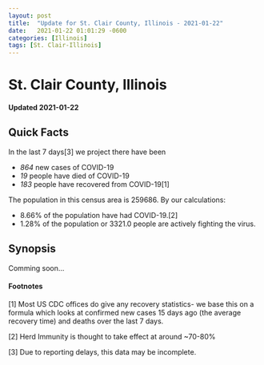 ```yaml
---
layout: post
title:  "Update for St. Clair County, Illinois - 2021-01-22"
date:   2021-01-22 01:01:29 -0600
categories: [Illinois]
tags: [St. Clair-Illinois]
---
```


# St. Clair County, Illinois
#### Updated 2021-01-22

## Quick Facts

In the last 7 days[3] we project there have been
- *864* new cases of COVID-19
- *19* people have died of COVID-19
- *183* people have recovered from COVID-19[1]

The population in this census area is 259686. By our calculations:
- 8.66% of the population have had COVID-19.[2]
- 1.28% of the population or 3321.0 people are actively fighting the virus.

## Synopsis

Comming soon...


#### Footnotes

[1] Most US CDC offices do give any recovery statistics- we base this on a formula which looks at confirmed new cases
15 days ago (the average recovery time) and deaths over the last 7 days.

[2] Herd Immunity is thought to take effect at around ~70-80%

[3] Due to reporting delays, this data may be incomplete.
 
    